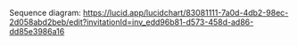 Sequence diagram: https://lucid.app/lucidchart/83081111-7a0d-4db2-98ec-2d058abd2beb/edit?invitationId=inv_edd96b81-d573-458d-ad86-dd85e3986a16


